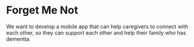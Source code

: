 # Forget Me Not

We want to develop a mobile app that can help caregivers to connect with each other, so they can support each other and help their family who has dementia.